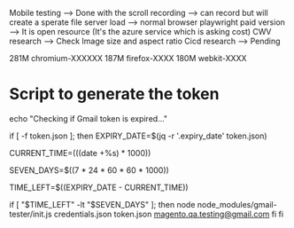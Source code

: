Mobile testing --> Done with the scroll
recording --> can record but will create a sperate file
server load --> normal browser
playwright paid version --> It is open resource (It's the azure service which is asking cost)
CWV research --> Check Image size and aspect ratio
Cicd research --> Pending


281M  chromium-XXXXXX
187M  firefox-XXXX
180M  webkit-XXXX

# Script to generate the token

echo "Checking if Gmail token is expired..."

if [ -f token.json ]; then
  EXPIRY_DATE=$(jq -r '.expiry_date' token.json)

  CURRENT_TIME=$(($(date +%s) * 1000))

  SEVEN_DAYS=$((7 * 24 * 60 * 60 * 1000))

  TIME_LEFT=$((EXPIRY_DATE - CURRENT_TIME))

  if [ "$TIME_LEFT" -lt "$SEVEN_DAYS" ]; then
    node node_modules/gmail-tester/init.js credentials.json token.json magento.qa.testing@gmail.com
  fi
fi
